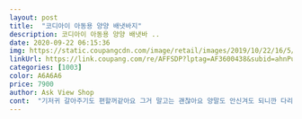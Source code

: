 ```yaml
---
layout: post 
title:  "코디아이 아동용 양양 배냇바지" 
description: 코디아이 아동용 양양 배냇바 ..
date: 2020-09-22 06:15:36 
img: https://static.coupangcdn.com/image/retail/images/2019/10/22/16/5/f624db98-1520-4efa-827c-c6f45b42e799.jpg 
linkUrl: https://link.coupang.com/re/AFFSDP?lptag=AF3600438&subid=ahnPublicAsk&pageKey=324144195&itemId=1037876241&vendorItemId=5492942540&traceid=V0-113-af47afae962a36b1 
categories: [1003] 
color: A6A6A6 
price: 7900 
author: Ask View Shop 
cont:  "기저귀 갈아주기도 편할꺼같아요 그거 말고는 괜찮아요 양말도 안신겨도 되니깐 다리부분이 너무 짧아서 금방 못입을꺼같아요ㅠ<br/>바지처럼 입힐수있어 좋아요.<br/><br/>봄 가을 겨울 착용가능하다햤는데<br/>얇아서 초가을정도만 입을수있을꺼같아요<br/>이제 백일된 아이라 레깅스나 스타킹은 좀 입히기 힘든데 이건 면바지 같은 제질에 조임도 심하지 않아 너무 맘에들어요.<br/><br/>일단 면이나 바지통 부분은 마음에 들어요 근데 기저귀 부분이 너무 길어요 다리 길이에 비해서 좀 더 윗부분이 짧으면<br/>하지만 입혔는데 너무 귀엽네요 겨울빼고는 잘 입힐거같아요<br/>한겨울은 추워요 ... <br/>.<br/> 넘 얇아요<br/>" 
---
```

